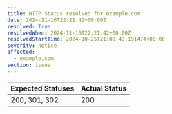 ```yaml
---
title: HTTP Status resolved for example.com
date: 2024-11-16T22:21:42+00:00Z
resolved: True
resolvedWhen: 2024-11-16T22:21:42+00:00Z
resolvedStartTime: 2024-10-25T21:09:43.191474+00:00
severity: notice
affected:
  - example.com
section: issue
---
```


| Expected Statuses | Actual Status  |
|-------------------|----------------|
| 200, 301, 302 | 200 |
